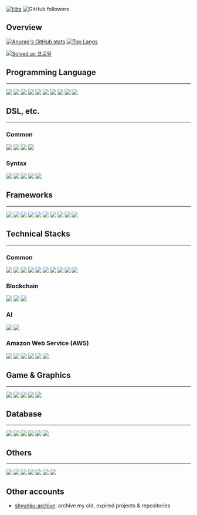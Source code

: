 [![Hits](https://hits.seeyoufarm.com/api/count/incr/badge.svg?url=https%3A%2F%2Fgithub.com%2Fshyunku&count_bg=%2300CD88&title_bg=%23555555&icon=codeforces.svg&icon_color=%23FFFFFF&title=view&edge_flat=false)](https://hits.seeyoufarm.com) ![GitHub followers](https://img.shields.io/github/followers/shyunku?style=social)

## Overview

[![Anurag's GitHub stats](https://github-readme-stats.vercel.app/api?username=shyunku&show_icons=true&theme=transparent)](https://github.com/anuraghazra/github-readme-stats)
[![Top Langs](https://github-readme-stats.vercel.app/api/top-langs/?username=shyunku&langs_count=10&layout=compact)](https://github.com/anuraghazra/github-readme-stats)

[![Solved.ac 프로필](https://mazassumnida.wtf/api/v2/generate_badge?boj=whdudgns412)](https://solved.ac/whdudgns412)

## Programming Language

---

<a href="/" target="_blank"><img src="https://img.shields.io/badge/Python-202340?style=for-the-badge&logo=Python&logoColor=3776AB"/></a>
<a href="/" target="_blank"><img src="https://img.shields.io/badge/C-202340?style=for-the-badge&logo=C&logoColor=A8B9CC"/></a>
<a href="/" target="_blank"><img src="https://img.shields.io/badge/C++-202340?style=for-the-badge&logo=C%2B%2B&logoColor=00599C"/></a>
<a href="/" target="_blank"><img src="https://img.shields.io/badge/C%23-202340?style=for-the-badge&logo=Csharp&logoColor=00599C"/></a>
<a href="/" target="_blank"><img src="https://img.shields.io/badge/Go-202340?style=for-the-badge&logo=Csharp&logoColor=00ADD8"/></a>
<a href="/" target="_blank"><img src="https://img.shields.io/badge/JAVA-202340?style=for-the-badge&logo=Java&logoColor=007396"/></a>
<a href="/" target="_blank"><img src="https://img.shields.io/badge/Javascript-202340?style=for-the-badge&logo=Csharp&logoColor=F7DF1E"/></a>
<a href="/" target="_blank"><img src="https://img.shields.io/badge/Typescript-202340?style=for-the-badge&logo=TypeScript&logoColor=3178C6"/></a>
<a href="/" target="_blank"><img src="https://img.shields.io/badge/PHP-202340?style=for-the-badge&logo=Csharp&logoColor=777BB4"/></a>
<a href="/" target="_blank"><img src="https://img.shields.io/badge/Solidity-202340?style=for-the-badge&logo=Solidity&logoColor=999999"/></a>

## DSL, etc.

---

### Common

<a href="/" target="_blank"><img src="https://img.shields.io/badge/HTML5-202340?style=for-the-badge&logo=html5&logoColor=E34F26"/></a>
<a href="/" target="_blank"><img src="https://img.shields.io/badge/CSS3-202340?style=for-the-badge&logo=css3&logoColor=1572B6"/></a>
<a href="/" target="_blank"><img src="https://img.shields.io/badge/SASS-202340?style=for-the-badge&logo=Sass&logoColor=CC6699"/></a>
<a href="/" target="_blank"><img src="https://img.shields.io/badge/SVG-202340?style=for-the-badge&logo=SVG&logoColor=FFB13B"/></a>

### Syntax

<a href="/" target="_blank"><img src="https://img.shields.io/badge/JSON-202340?style=for-the-badge&logo=Json&logoColor=ffffff"/></a>
<a href="/" target="_blank"><img src="https://img.shields.io/badge/.ENV-202340?style=for-the-badge&logo=.ENV&logoColor=ECD53F"/></a>
<a href="/" target="_blank"><img src="https://img.shields.io/badge/XAML-202340?style=for-the-badge&logo=XAML&logoColor=0C54C2"/></a>
<a href="/" target="_blank"><img src="https://img.shields.io/badge/Markdown-202340?style=for-the-badge&logo=Markdown&logoColor=ffffff"/></a>
<a href="/" target="_blank"><img src="https://img.shields.io/badge/KaTeX-202340?style=for-the-badge&logo=Katex&logoColor=FFFFFF"/></a>

## Frameworks

---

<a href="/" target="_blank"><img src="https://img.shields.io/badge/Electron-202340?style=for-the-badge&logo=Electron&logoColor=77a4aF"/></a>
<a href="/" target="_blank"><img src="https://img.shields.io/badge/Express-202340?style=for-the-badge&logo=Express&logoColor=ffffff"/></a>
<a href="/" target="_blank"><img src="https://img.shields.io/badge/jQuery-202340?style=for-the-badge&logo=jQuery&logoColor=0769AD"/></a>
<a href="/" target="_blank"><img src="https://img.shields.io/badge/React-202340?style=for-the-badge&logo=React&logoColor=61DAFB"/></a>
<a href="/" target="_blank"><img src="https://img.shields.io/badge/React Native-202340?style=for-the-badge&logo=React&logoColor=61DAFB"/></a>
<a href="/" target="_blank"><img src="https://img.shields.io/badge/Gin-202340?style=for-the-badge&logo=Gin&logoColor=ffffff"/></a>
<a href="/" target="_blank"><img src="https://img.shields.io/badge/Spring-202340?style=for-the-badge&logo=Spring&logoColor=6DB33F"/></a>
<a href="/" target="_blank"><img src="https://img.shields.io/badge/Spring Boot-202340?style=for-the-badge&logo=SpringBoot&logoColor=6DB33F"/></a>
<a href="/" target="_blank"><img src="https://img.shields.io/badge/Django-202340?style=for-the-badge&logo=Django&logoColor=296E60"/></a>
<a href="/" target="_blank"><img src="https://img.shields.io/badge/.NET-202340?style=for-the-badge&logo=.NET&logoColor=914Bf4"/></a>

## Technical Stacks

---

### Common

<a href="/" target="_blank"><img src="https://img.shields.io/badge/Node.js-202340?style=for-the-badge&logo=Node.js&logoColor=339933"/></a>
<a href="/" target="_blank"><img src="https://img.shields.io/badge/Git-202340?style=for-the-badge&logo=Git&logoColor=F05032"/></a>
<a href="/" target="_blank"><img src="https://img.shields.io/badge/Docker-202340?style=for-the-badge&logo=Docker&logoColor=2496ED"/></a>
<a href="/" target="_blank"><img src="https://img.shields.io/badge/Webpack-202340?style=for-the-badge&logo=Webpack&logoColor=8DD6F9"/></a>
<a href="/" target="_blank"><img src="https://img.shields.io/badge/Elasticsearch-202340?style=for-the-badge&logo=Elasticsearch&logoColor=005571"/></a>
<a href="/" target="_blank"><img src="https://img.shields.io/badge/Logstash-202340?style=for-the-badge&logo=Logstash&logoColor=005571"/></a>
<a href="/" target="_blank"><img src="https://img.shields.io/badge/Kibana-202340?style=for-the-badge&logo=Kibana&logoColor=005571"/></a>
<a href="/" target="_blank"><img src="https://img.shields.io/badge/Kubernetes-202340?style=for-the-badge&logo=Kubernetes&logoColor=326CE5"/></a>
<a href="/" target="_blank"><img src="https://img.shields.io/badge/OpenSSL-202340?style=for-the-badge&logo=OpenSSL&logoColor=721412"/></a>
<a href="/" target="_blank"><img src="https://img.shields.io/badge/Apache Kafka-202340?style=for-the-badge&logo=ApacheKafka&logoColor=935F90"/></a>

### Blockchain

<a href="/" target="_blank"><img src="https://img.shields.io/badge/Bitcoin-202340?style=for-the-badge&logo=Bitcoin&logoColor=F7931A"/></a>
<a href="/" target="_blank"><img src="https://img.shields.io/badge/Ethereum-202340?style=for-the-badge&logo=Ethereum&logoColor=7C7C7D"/></a>
<a href="/" target="_blank"><img src="https://img.shields.io/badge/Hyperledger-202340?style=for-the-badge&logo=Hyperledger&logoColor=9Fa1a4"/></a>

### AI

<a href="/" target="_blank"><img src="https://img.shields.io/badge/Tensorflow-202340?style=for-the-badge&logo=Tensorflow&logoColor=FF6F00"/></a>
<a href="/" target="_blank"><img src="https://img.shields.io/badge/Keras-202340?style=for-the-badge&logo=Keras&logoColor=D00000"/></a>

### Amazon Web Service (AWS)

<a href="/" target="_blank"><img src="https://img.shields.io/badge/AWS-202340?style=for-the-badge&logo=AmazonAWS&logoColor=FF9900"/></a>
<a href="/" target="_blank"><img src="https://img.shields.io/badge/EC2-202340?style=for-the-badge&logo=AmazonEc2&logoColor=FF9900"/></a>
<a href="/" target="_blank"><img src="https://img.shields.io/badge/S3-202340?style=for-the-badge&logo=AmazonS3&logoColor=1572B6"/></a>
<a href="/" target="_blank"><img src="https://img.shields.io/badge/ECS-202340?style=for-the-badge&logo=AmazonECS&logoColor=838F9E"/></a>
<a href="/" target="_blank"><img src="https://img.shields.io/badge/RDS-202340?style=for-the-badge&logo=AmazonRDS&logoColor=527FFF"/></a>
<a href="/" target="_blank"><img src="https://img.shields.io/badge/CloudWatch-202340?style=for-the-badge&logo=AmazonCloudWatch&logoColor=FF4F8B"/></a>

## Game & Graphics

---

<a href="/" target="_blank"><img src="https://img.shields.io/badge/Unity-202340?style=for-the-badge&logo=Unity&logoColor=FFFFFF"/></a>
<a href="/" target="_blank"><img src="https://img.shields.io/badge/Unreal Engine-202340?style=for-the-badge&logo=UnrealEngine&logoColor=ffffff"/></a>
<a href="/" target="_blank"><img src="https://img.shields.io/badge/WebGL-202340?style=for-the-badge&logo=WebGL&logoColor=990000"/></a>
<a href="/" target="_blank"><img src="https://img.shields.io/badge/AWT-202340?style=for-the-badge&logo=Awt&logoColor=990000"/></a>
<a href="/" target="_blank"><img src="https://img.shields.io/badge/Canvas2D-202340?style=for-the-badge&logo=Canvas2D&logoColor=ffffff"/></a>

## Database

---

<a href="/" target="_blank"><img src="https://img.shields.io/badge/SQLite-202340?style=for-the-badge&logo=SQLite&logoColor=306B87"/></a>
<a href="/" target="_blank"><img src="https://img.shields.io/badge/MySQL-202340?style=for-the-badge&logo=MySQL&logoColor=84A9f1"/></a>
<a href="/" target="_blank"><img src="https://img.shields.io/badge/MariaDB-202340?style=for-the-badge&logo=MariaDB&logoColor=90c5f5"/></a>
<a href="/" target="_blank"><img src="https://img.shields.io/badge/MongoDB-202340?style=for-the-badge&logo=MongoDB&logoColor=47A248"/></a>
<a href="/" target="_blank"><img src="https://img.shields.io/badge/Redis-202340?style=for-the-badge&logo=Redis&logoColor=DC382D"/></a>
<a href="/" target="_blank"><img src="https://img.shields.io/badge/Firebase-202340?style=for-the-badge&logo=Firebase&logoColor=FFCA28"/></a>

## Others

---

<a href="/" target="_blank"><img src="https://img.shields.io/badge/Apache-202340?style=for-the-badge&logo=Apache&logoColor=D22128"/></a>
<a href="/" target="_blank"><img src="https://img.shields.io/badge/Nginx-202340?style=for-the-badge&logo=Nginx&logoColor=009639"/></a>
<a href="/" target="_blank"><img src="https://img.shields.io/badge/Android-202340?style=for-the-badge&logo=Android&logoColor=3DDC84"/></a>
<a href="/" target="_blank"><img src="https://img.shields.io/badge/iOS-202340?style=for-the-badge&logo=iOS&logoColor=ffffff"/></a>
<a href="/" target="_blank"><img src="https://img.shields.io/badge/GNU Bash-202340?style=for-the-badge&logo=GNUBash&logoColor=4EAA25"/></a>
<a href="/" target="_blank"><img src="https://img.shields.io/badge/NPM-202340?style=for-the-badge&logo=NPM&logoColor=#CB3837"/></a>
<a href="/" target="_blank"><img src="https://img.shields.io/badge/Yarn-202340?style=for-the-badge&logo=Yarn&logoColor=2C8EBB"/></a>

## Other accounts

- [shyunku-archive](https://github.com/shyunku-archive): archive my old, expired projects & repositories
